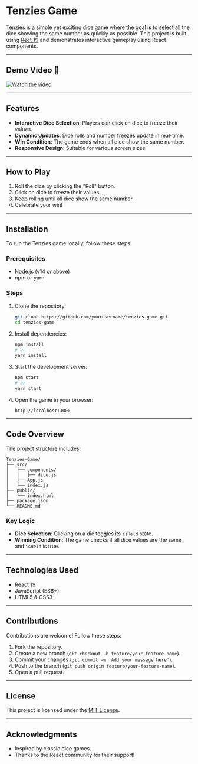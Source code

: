 

# Tenzies Game

Tenzies is a simple yet exciting dice game where the goal is to select all the dice showing the same number as quickly as possible. This project is built using [Rect 19](https://github.com/facebook/react) and demonstrates interactive gameplay using React components.

---
## Demo Video 🎥

[![Watch the video](https://img.youtube.com/vi/G7A2Z2ETPso/0.jpg)](https://youtu.be/G7A2Z2ETPso)

---

## Features
- **Interactive Dice Selection**: Players can click on dice to freeze their values.
- **Dynamic Updates**: Dice rolls and number freezes update in real-time.
- **Win Condition**: The game ends when all dice show the same number.
- **Responsive Design**: Suitable for various screen sizes.

---

## How to Play
1. Roll the dice by clicking the "Roll" button.
2. Click on dice to freeze their values.
3. Keep rolling until all dice show the same number.
4. Celebrate your win!

---

## Installation
To run the Tenzies game locally, follow these steps:

### Prerequisites
- Node.js (v14 or above)
- npm or yarn

### Steps
1. Clone the repository:
   ```bash
   git clone https://github.com/yourusername/tenzies-game.git
   cd tenzies-game
   ```

2. Install dependencies:
   ```bash
   npm install
   # or
   yarn install
   ```

3. Start the development server:
   ```bash
   npm start
   # or
   yarn start
   ```

4. Open the game in your browser:
   ```
   http://localhost:3000
   ```

---

## Code Overview
The project structure includes:

```
Tenzies-Game/
├── src/
│   ├── components/
│   │   ├── dice.js 
│   ├── App.js    
│   └── index.js 
├── public/
│   └── index.html  
├── package.json 
└── README.md 
```

### Key Logic
- **Dice Selection**: Clicking on a die toggles its `isHeld` state.
- **Winning Condition**: The game checks if all dice values are the same and `isHeld` is true.

---

## Technologies Used
- React 19
- JavaScript (ES6+)
- HTML5 & CSS3

---

## Contributions
Contributions are welcome! Follow these steps:
1. Fork the repository.
2. Create a new branch (`git checkout -b feature/your-feature-name`).
3. Commit your changes (`git commit -m 'Add your message here'`).
4. Push to the branch (`git push origin feature/your-feature-name`).
5. Open a pull request.

---

## License
This project is licensed under the [MIT License](LICENSE).

---

## Acknowledgments
- Inspired by classic dice games.
- Thanks to the React community for their support!


